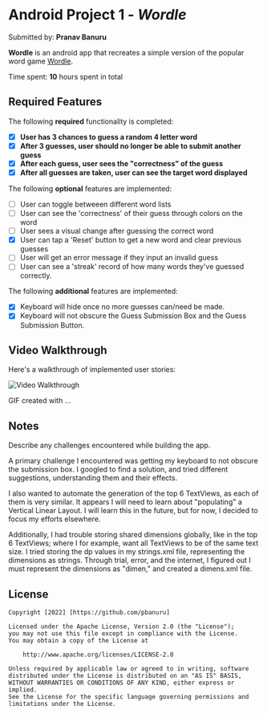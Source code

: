 # Android Project 1 - *Wordle*

Submitted by: **Pranav Banuru**

**Wordle** is an android app that recreates a simple version of the popular word game [Wordle](https://www.nytimes.com/games/wordle/index.html). 

Time spent: **10** hours spent in total

## Required Features

The following **required** functionality is completed:

- [x] **User has 3 chances to guess a random 4 letter word**
- [x] **After 3 guesses, user should no longer be able to submit another guess**
- [x] **After each guess, user sees the "correctness" of the guess**
- [x] **After all guesses are taken, user can see the target word displayed**

The following **optional** features are implemented:

- [ ] User can toggle betweeen different word lists
- [ ] User can see the 'correctness' of their guess through colors on the word 
- [ ] User sees a visual change after guessing the correct word
- [x] User can tap a 'Reset' button to get a new word and clear previous guesses
- [ ] User will get an error message if they input an invalid guess
- [ ] User can see a 'streak' record of how many words they've guessed correctly.

The following **additional** features are implemented:

- [x] Keyboard will hide once no more guesses can/need be made.
- [x] Keyboard will not obscure the Guess Submission Box and the Guess Submission Button.

## Video Walkthrough

Here's a walkthrough of implemented user stories:

<img src='http://i.imgur.com/link/to/your/gif/file.gif' title='Video Walkthrough' width='' alt='Video Walkthrough' />

<!-- Replace this with whatever GIF tool you used! -->
GIF created with ...  
<!-- Recommended tools:
[Kap](https://getkap.co/) for macOS
[ScreenToGif](https://www.screentogif.com/) for Windows
[peek](https://github.com/phw/peek) for Linux. -->

## Notes

Describe any challenges encountered while building the app.

A primary challenge I encountered was getting my keyboard to not obscure the submission box. 
I googled to find a solution, and tried different suggestions, understanding them and their effects.

I also wanted to automate the generation of the top 6 TextViews, as each of them is very similar.
It appears I will need to learn about "populating" a Vertical Linear Layout. I will learn this in the future, 
but for now, I decided to focus my efforts elsewhere.

Additionally, I had trouble storing shared dimensions globally, like in the top 6 TextViews; where I for example, 
want all TextViews to be of the same text size. I tried storing the dp values in my strings.xml file, representing the
dimensions as strings. Through trial, error, and the internet, I figured out I must represent the dimensions as "dimen,"
and created a dimens.xml file.



## License

    Copyright [2022] [https://github.com/pbanuru]

    Licensed under the Apache License, Version 2.0 (the "License");
    you may not use this file except in compliance with the License.
    You may obtain a copy of the License at

        http://www.apache.org/licenses/LICENSE-2.0

    Unless required by applicable law or agreed to in writing, software
    distributed under the License is distributed on an "AS IS" BASIS,
    WITHOUT WARRANTIES OR CONDITIONS OF ANY KIND, either express or implied.
    See the License for the specific language governing permissions and
    limitations under the License.
